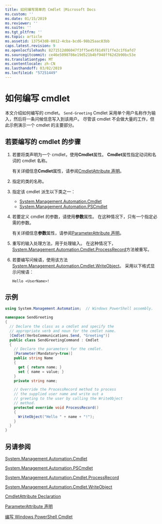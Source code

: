 ```yaml
---
title: 如何编写简单的 Cmdlet |Microsoft Docs
ms.custom: ''
ms.date: 01/15/2019
ms.reviewer: ''
ms.suite: ''
ms.tgt_pltfrm: ''
ms.topic: article
ms.assetid: 137543d8-0012-4cba-bcd6-98b25aac83bb
caps.latest.revision: 9
ms.openlocfilehash: 8271512d06047f3ff5e45f81d971ffe2c1f6afd7
ms.sourcegitcommit: ce46e5098786e19d521b4bf948ff62d2b90bc53e
ms.translationtype: MT
ms.contentlocale: zh-CN
ms.lasthandoff: 03/02/2019
ms.locfileid: "57251449"
---
```

# <a name="how-to-write-a-cmdlet"></a>如何编写 cmdlet

本文介绍如何编写的 cmdlet。 `Send-Greeting` Cmdlet 采用单个用户名称作为输入，然后将一条问候信息写入到该用户。 尽管该 cmdlet 不会做大量的工作，但此示例演示一个 cmdlet 的主要部分。

## <a name="steps-to-write-a-cmdlet"></a>若要编写的 cmdlet 的步骤

1. 若要将类声明为一个 cmdlet，使用**Cmdlet**属性。 **Cmdlet**属性指定动词和名词的 cmdlet 名称。

   有关详细信息**Cmdlet**属性，请参阅[CmdletAttribute 声明](cmdlet-attribute-declaration.md)。

2. 指定的类的名称。

3. 指定该 cmdlet 派生以下类之一：

   * [System.Management.Automation.Cmdlet](/dotnet/api/System.Management.Automation.Cmdlet)
   * [System.Management.Automation.PSCmdlet](/dotnet/api/System.Management.Automation.PSCmdlet)

4. 若要定义 cmdlet 的参数，请使用**参数**属性。 在这种情况下，只有一个指定必需的参数。

   有关详细信息**参数**属性，请参阅[ParameterAttribute 声明](parameter-attribute-declaration.md)。

5. 重写的输入处理方法，用于处理输入。 在这种情况下， [System.Management.Automation.Cmdlet.ProcessRecord](/dotnet/api/System.Management.Automation.Cmdlet.ProcessRecord)方法被重写。

6. 若要编写问候语，使用该方法[System.Management.Automation.Cmdlet.WriteObject](/dotnet/api/System.Management.Automation.Cmdlet.WriteObject)。
   采用以下格式显示问候语：

   ```Output
   Hello <UserName>!
   ```

## <a name="example"></a>示例

```csharp
using System.Management.Automation;  // Windows PowerShell assembly.

namespace SendGreeting
{
  // Declare the class as a cmdlet and specify the
  // appropriate verb and noun for the cmdlet name.
  [Cmdlet(VerbsCommunications.Send, "Greeting")]
  public class SendGreetingCommand : Cmdlet
  {
    // Declare the parameters for the cmdlet.
    [Parameter(Mandatory=true)]
    public string Name
    {
      get { return name; }
      set { name = value; }
    }
    private string name;

    // Override the ProcessRecord method to process
    // the supplied user name and write out a
    // greeting to the user by calling the WriteObject
    // method.
    protected override void ProcessRecord()
    {
      WriteObject("Hello " + name + "!");
    }
  }
}
```

## <a name="see-also"></a>另请参阅

[System.Management.Automation.Cmdlet](/dotnet/api/System.Management.Automation.Cmdlet)

[System.Management.Automation.PSCmdlet](/dotnet/api/System.Management.Automation.PSCmdlet)

[System.Management.Automation.Cmdlet.ProcessRecord](/dotnet/api/System.Management.Automation.Cmdlet.ProcessRecord)

[System.Management.Automation.Cmdlet.WriteObject](/dotnet/api/System.Management.Automation.Cmdlet.WriteObject)

[CmdletAttribute Declaration](cmdlet-attribute-declaration.md)

[ParameterAttribute 声明](parameter-attribute-declaration.md)

[编写 Windows PowerShell Cmdlet](writing-a-windows-powershell-cmdlet.md)